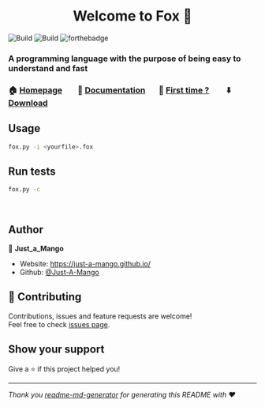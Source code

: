 <h1 align="center">Welcome to Fox 👋</h1>

![Build](https://github.com/Just-A-Mango/fox/actions/workflows/python-package.yml/badge.svg)
![Build](https://img.shields.io/endpoint?url=https://gist.github.com/Just-A-Mango/39775fd9c2d529555ec938d7b1885fa7/raw/my_gist.json)
![forthebadge](https://img.shields.io/badge/Version-INDEV-informational?style=for-the-badge)

### A programming language with the purpose of being easy to understand and fast 

### 🏠 [Homepage](https://github.com/Just-A-Mango/fox#readme)&nbsp; &nbsp; &nbsp; &nbsp; 📄 [Documentation](https://github.com/Just-A-Mango/fox/blob/main/.github/markdown/documentation.md)&nbsp; &nbsp; &nbsp; &nbsp;🤔 [First time ?](https://github.com/Just-A-Mango/fox/blob/main/.github/markdown/first_launch.md) &nbsp; &nbsp; &nbsp; &nbsp; ⬇️ [Download](https://github.com/Just-A-Mango/fox/blob/main/.github/markdown/first_launch.md)
## Usage
```sh
fox.py -i <yourfile>.fox
```  
## Run tests
```sh
fox.py -c
```
&nbsp;
## Author

👤 **Just_a_Mango**

* Website: https://just-a-mango.github.io/
* Github: [@Just-A-Mango](https://github.com/Just-A-Mango)  
## 🤝 Contributing

Contributions, issues and feature requests are welcome!<br />Feel free to check [issues page](https://github.com/Just-A-Mango/fox/issues). 

## Show your support

Give a ⭐️ if this project helped you!
***
_Thank you [readme-md-generator](https://github.com/kefranabg/readme-md-generator) for generating this README with ❤️_

